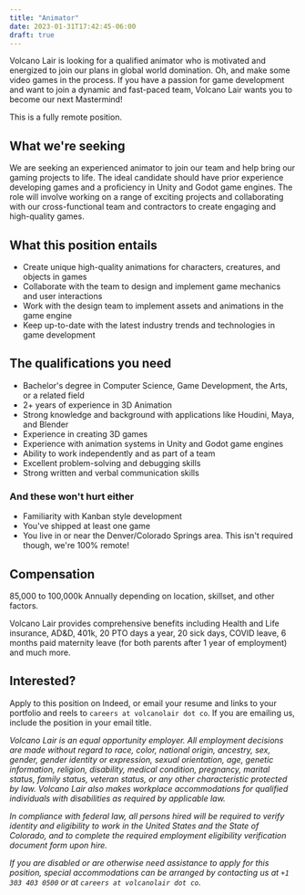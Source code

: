 ```yaml
---
title: "Animator"
date: 2023-01-31T17:42:45-06:00
draft: true
---
```


Volcano Lair is looking for a qualified animator who is motivated and energized to join our plans in global world domination. Oh, and make some video games in the process. If you have a passion for game development and want to join a dynamic and fast-paced team, Volcano Lair wants you to become our next Mastermind!

This is a fully remote position.

## What we're seeking

We are seeking an experienced animator to join our team and help bring our gaming projects to life. The ideal candidate should have prior experience developing games and a proficiency in Unity and Godot game engines. The role will involve working on a range of exciting projects and collaborating with our cross-functional team and contractors to create engaging and high-quality games.

## What this position entails

* Create unique high-quality animations for characters, creatures, and objects in games
* Collaborate with the team to design and implement game mechanics and user interactions
* Work with the design team to implement assets and animations in the game engine
* Keep up-to-date with the latest industry trends and technologies in game development

## The qualifications you need

* Bachelor's degree in Computer Science, Game Development, the Arts, or a related field
* 2+ years of experience in 3D Animation
* Strong knowledge and background with applications like Houdini, Maya, and Blender
* Experience in creating 3D games
* Experience with animation systems in Unity and Godot game engines
* Ability to work independently and as part of a team
* Excellent problem-solving and debugging skills
* Strong written and verbal communication skills

### And these won't hurt either

* Familiarity with Kanban style development
* You've shipped at least one game
* You live in or near the Denver/Colorado Springs area. This isn't required though, we're 100% remote!

## Compensation

85,000 to 100,000k Annually depending on location, skillset, and other factors.

Volcano Lair provides comprehensive benefits including Health and Life insurance, AD&D, 401k, 20 PTO days a year, 20 sick days, COVID leave, 6 months paid maternity leave (for both parents after 1 year of employment) and much more.

## Interested?

Apply to this position on Indeed, or email your resume and links to your portfolio and reels to `careers at volcanolair dot co`. If you are emailing us, include the position in your email title.

*Volcano Lair is an equal opportunity employer. All employment decisions are made without regard to race, color, national origin, ancestry, sex, gender, gender identity or expression, sexual orientation, age, genetic information, religion, disability, medical condition, pregnancy, marital status, family status, veteran status, or any other characteristic protected by law. Volcano Lair also makes workplace accommodations for qualified individuals with disabilities as required by applicable law.*

*In compliance with federal law, all persons hired will be required to verify identity and eligibility to work in the United States and the State of Colorado, and to complete the required employment eligibility verification document form upon hire.*

*If you are disabled or are otherwise need assistance to apply for this position, special accommodations can be arranged by contacting us at `+1 303 403 0500` or at `careers at volcanolair dot co`.*
